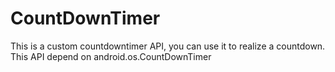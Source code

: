 # CountDownTimer
This is a custom countdowntimer API, you can use it to realize a countdown.
This API depend on android.os.CountDownTimer

